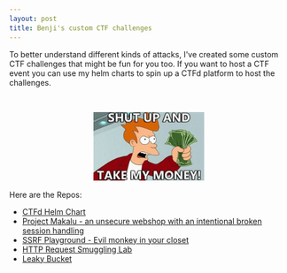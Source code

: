 ```yaml
---
layout: post
title: Benji's custom CTF challenges
---
```


To better understand different kinds of attacks, I've created some custom CTF challenges that might be fun for you too. If you want to host a CTF event you can use my helm charts to spin up a CTFd platform to host the challenges. 

<br>
<p align="center">
<img width="200" src="/images/shutup.gif">
</p>


<!-- TODO: Change into a table and add a short description about the repos -->
Here are the Repos:
* [CTFd Helm Chart](https://github.com/BenjiTrapp/CTFd-helm-chart)
* [Project Makalu - an unsecure webshop with an intentional broken session handling](https://github.com/BenjiTrapp/Project-Makalu)
* [SSRF Playground - Evil monkey in your closet](https://github.com/BenjiTrapp/ssrf-playground)
* [HTTP Request Smuggling Lab](https://github.com/BenjiTrapp/http-request-smuggling-lab)
* [Leaky Bucket](https://github.com/BenjiTrapp/leaky-bucket)
